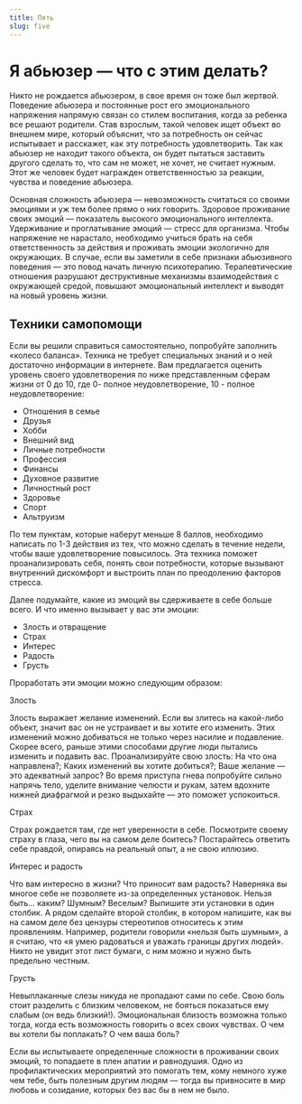 ```yaml
---
title: Пять
slug: five
---
```

# Я абьюзер — что с этим делать?



Никто не рождается абьюзером, в свое время он тоже был жертвой. Поведение абьюзера и постоянные рост его эмоционального напряжения напрямую связан со стилем воспитания, когда за ребенка все решают родители. Став взрослым, такой человек ищет объект во внешнем мире, который объяснит, что за потребность он сейчас испытывает и расскажет, как эту потребность удовлетворить. Так как абьюзер не находит такого объекта, он будет пытаться заставить другого сделать то, что сам не может, не хочет, не считает нужным. Этот же человек будет награжден ответственностью за реакции, чувства и поведение абьюзера.



Основная сложность абьюзера — невозможность считаться со своими эмоциями и уж тем более прямо о них говорить. Здоровое проживание своих эмоций — показатель высокого эмоционального интеллекта. Удерживание и проглатывание эмоций — стресс для организма. Чтобы напряжение не нарастало, необходимо учиться брать на себя ответственность за действия и проживать эмоции экологично для окружающих. В случае, если вы заметили в себе признаки абьюзивного поведения — это повод начать личную психотерапию. Терапевтические отношения разрушают деструктивные механизмы взаимодействия с окружающей средой, повышают эмоциональный интеллект и выводят на новый уровень жизни. 



## Техники самопомощи

Если вы решили справиться самостоятельно, попробуйте заполнить «колесо баланса». Техника не требует специальных знаний и о ней достаточно информации в интернете. Вам предлагается оценить уровень своего удовлетворения по ниже представленным сферам жизни от 0 до 10, где 0- полное неудовлетворение, 10 - полное неудовлетворение:



* Отношения в семье
* Друзья
* Хобби 
* Внешний вид
* Личные потребности
* Профессия
* Финансы
* Духовное развитие
* Личностный рост
* Здоровье
* Спорт
* Альтруизм



По тем пунктам, которые наберут меньше 8 баллов, необходимо написать по 1-3 действия из тех, что можно сделать в течение недели, чтобы ваше удовлетворение повысилось. Эта техника поможет проанализировать себя, понять свои потребности, которые вызывают внутренний дискомфорт и выстроить план по преодолению факторов стресса.



Далее подумайте, какие из эмоций вы сдерживаете в себе больше всего. И что именно вызывает у вас эти эмоции: 



* Злость и отвращение
* Страх 
* Интерес 
* Радость
* Грусть



Проработать эти эмоции можно следующим образом:



Злость 

Злость выражает желание изменений. Если вы злитесь на какой-либо объект, значит вас он не устраивает и вы хотите его изменить. Этих изменений можно добиваться не только через насилие и подавление. Скорее всего, раньше этими способами другие люди пытались изменить и подавить вас. Проанализируйте свою злость: На что она направлена?; Каких изменений вы хотите добиться?; Ваше желание — это адекватный запрос? Во время приступа гнева попробуйте сильно напрячь тело, уделите внимание челюсти и рукам, затем вдохните нижней диафрагмой и резко выдыхайте — это поможет успокоиться.



Страх 

Страх рождается там, где нет уверенности в себе. Посмотрите своему страху в глаза, чего вы на самом деле боитесь? Постарайтесь ответить себе правдой, опираясь на реальный опыт, а не свою иллюзию.



Интерес и радость

Что вам интересно в жизни? Что приносит вам радость? Наверняка вы многое себе не позволяете из-за определенных установок. Нельзя быть... каким? Шумным? Веселым? Выпишите эти установки в один столбик. А рядом сделайте второй столбик, в котором напишите, как вы на самом деле без цензуры стереотипов относитесь к этим проявлениям. Например, родители говорили «нельзя быть шумным», а я считаю, что «я умею радоваться и уважать границы других людей». Никто не увидит этот лист бумаги, с ним можно и нужно быть предельно честным. 



Грусть

Невыплаканные слезы никуда не пропадают сами по себе. Свою боль стоит разделить с близким человеком, не бояться показаться ему слабым (он ведь близкий!). Эмоциональная близость возможна только тогда, когда есть возможность говорить о всех своих чувствах. О чем вы хотели бы поплакать? О чем ваша боль?



Если вы испытываете определенные сложности в проживании своих эмоций, то попадаете в плен апатии и равнодушия. Одно из профилактических мероприятий это помогать тем, кому немного хуже чем тебе, быть полезным другим людям — тогда вы привносите в мир любовь и созидание, которых без вас бы в нем не было.